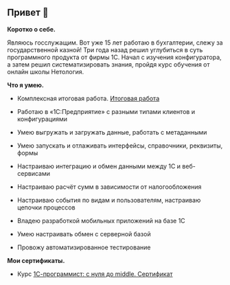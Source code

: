 ## Привет 👋

**Коротко о себе.**

Являюсь госслужащим. Вот уже 15 лет работаю в бухгалтерии, слежу за государственной казной! Три года назад решил углубиться в суть программного продукта от фирмы 1С. Начал с изучения конфигуратора, а затем решил систематизировать знания, пройдя курс обучения от онлайн школы Нетология.

**Что я умею.**

-  Комплексная итоговая работа. [Итоговая работа](https://github.com/NikolayK1604/fonecmid-diplom.git)

-  Работаю в «1С:Предприятие» с разными типами клиентов и конфигурациями

-  Умею выгружать и загружать данные, работать с метаданными

-  Умею запускать и отлаживать интерфейсы, справочники, реквизиты, формы

-  Настраиваю интеграцию и обмен данными между 1C и веб-сервисами

-  Настраиваю расчёт сумм в зависимости от налогообложения

-  Настраиваю события по видам и пользователям, настраиваю цепочки процессов

-  Владею разработкой мобильных приложений на базе 1С

-  Умею настраивать обмен с серверной базой

-  Провожу автоматизированное тестирование

   

**Мои сертификаты.**

-  Курс [1С-программист: с нуля до middle. Сертификат](https://netology.ru/profile/program/onecmid-48)

[ ](https://netology.ru/profile/program/onecmid-48)



